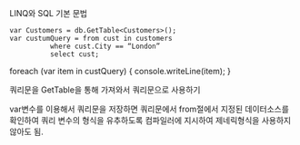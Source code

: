 LINQ와 SQL 기본 문법 

	var Customers = db.GetTable<Customers>();
	var custumQuery = from cust in customers
			  where cust.City == “London”
			  select cust;
foreach (var item in custQuery) {
	console.writeLine(item);
}

쿼리문을 GetTable을 통해 가져와서 쿼리문으로 사용하기

var변수를 이용해서 쿼리문을 저장하면 쿼리문에서 from절에서 지정된 데이터소스를 확인하여
쿼리 변수의 형식을 유추하도록 컴파일러에 지시하여 제네릭형식을 사용하지 않아도 됨.

